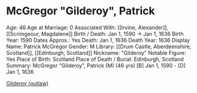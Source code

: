 # McGregor "Gilderoy", Patrick

Age: 46
Age at Marriage: 0
Associated With: [[Irvine, Alexander]], [[Scrimgeour, Magdalene]]
Birth / Death: Jan 1, 1590 → Jan 1, 1636
Birth Year: 1590
Dates Approx.: Yes
Death: Jan 1, 1636
Death Year: 1636
Display Name: Patrick McGregor
Gender: M
Library: [[Drum Castle, Aberdeenshire, Scotland]], [[Edinburgh, Scotland]]
Nickname: "Gilderoy"
Notable Figure: Yes
Place of Birth: Scotland
Place of Death / Burial: Edinburgh, Scotland
Summary: McGregor "Gilderoy", Patrick (M) (46 yrs)
[B] Jan 1, 1590 - [D] Jan 1, 1636

[Gilderoy (outlaw)](https://en.wikipedia.org/wiki/Gilderoy_(outlaw))